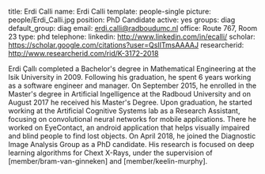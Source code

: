 title: Erdi Calli
name: Erdi Calli
template: people-single
picture: people/Erdi_Calli.jpg
position: PhD Candidate
active: yes
groups: diag
default_group: diag
email: erdi.calli@radboudumc.nl
office: Route 767, Room 23
type: phd
telephone:
linkedin: http://www.linkedin.com/in/ecalli/
scholar: https://scholar.google.com/citations?user=QsIITmsAAAAJ
researcherid: http://www.researcherid.com/rid/K-3172-2018

Erdi Çallı completed a Bachelor's degree in Mathematical Engineering at the Isik University in 2009. Following his graduation, he spent 6 years working as a software engineer and manager. On September 2015, he enrolled in the Master's degree in  Artificial Ingelligence at the Radboud University and on August 2017 he received his Master's Degree. Upon graduation, he started working at the Artificial Cognitive Systems lab as a Research Assistant, focusing on convolutional neural networks for mobile applications. There he worked on EyeContact, an android application that helps visually impaired and blind people to find lost objects. On April 2018, he joined the Diagnostic Image Analysis Group as a PhD candidate. His research is focused on deep learning algorithms for Chext X-Rays, under the supervision of [member/bram-van-ginneken] and [member/keelin-murphy].
